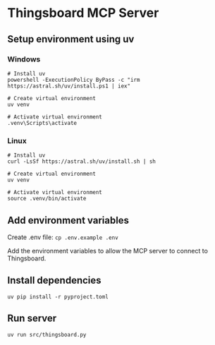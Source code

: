 # Thingsboard MCP Server

## Setup environment using uv

### Windows
```
# Install uv
powershell -ExecutionPolicy ByPass -c "irm https://astral.sh/uv/install.ps1 | iex"

# Create virtual environment
uv venv

# Activate virtual environment
.venv\Scripts\activate
```

### Linux

```
# Install uv
curl -LsSf https://astral.sh/uv/install.sh | sh

# Create virtual environment
uv venv

# Activate virtual environment
source .venv/bin/activate
```

## Add environment variables

Create .env file: `cp .env.example .env`

Add the environment variables to allow the MCP server to connect to Thingsboard.


## Install dependencies
```
uv pip install -r pyproject.toml
```

## Run server
```
uv run src/thingsboard.py
```